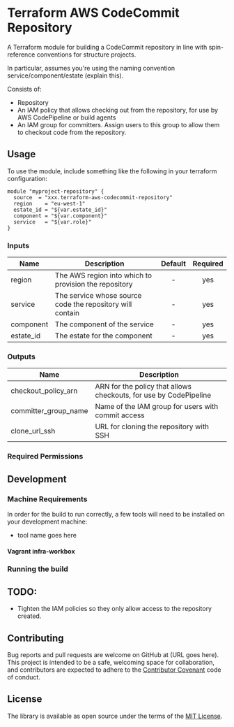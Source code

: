 Terraform AWS CodeCommit Repository
=============================

A Terraform module for building a CodeCommit repository in line with spin-reference conventions for structure projects.

In particular, assumes you're using the naming convention service/component/estate (explain this).

Consists of:

* Repository
* An IAM policy that allows checking out from the repository, for use by AWS CodePipeline or build agents
* An IAM group for committers. Assign users to this group to allow them to checkout code from the repository.

Usage
-----

To use the module, include something like the following in your terraform configuration:

```hcl-terraform
module "myproject-repository" {
  source  = "xxx.terraform-aws-codecommit-repository"
  region    = "eu-west-1"
  estate_id = "${var.estate_id}"
  component = "${var.component}"
  service   = "${var.role}"
}
```


### Inputs

| Name                         | Description                                                        | Default | Required                           |
|------------------------------|--------------------------------------------------------------------|:-------:|:----------------------------------:|
| region                       | The AWS region into which to provision the repository                  | -       | yes                                |
| service                      | The service whose source code the repository will contain          | -       | yes                                |
| component                    | The component of the service                                       | -       | yes                                |
| estate_id                    | The estate for the component                                       | -       | yes                                |


### Outputs

| Name                         | Description                                                       |
|------------------------------|-------------------------------------------------------------------|
| checkout_policy_arn          | ARN for the policy that allows checkouts, for use by CodePipeline |
| committer_group_name         | Name of the IAM group for users with commit access                |
| clone_url_ssh                | URL for cloning the repository with SSH                           |



### Required Permissions



Development
-----------

### Machine Requirements

In order for the build to run correctly, a few tools will need to be installed on your
development machine:

* tool name goes here


#### Vagrant infra-workbox


### Running the build


TODO:
-----

* Tighten the IAM policies so they only allow access to the repository created.


Contributing
------------

Bug reports and pull requests are welcome on GitHub at (URL goes here). 
This project is intended to be a safe, welcoming space for collaboration, and contributors are expected to adhere to 
the [Contributor Covenant](http://contributor-covenant.org) code of conduct.


License
-------

The library is available as open source under the terms of the [MIT License](http://opensource.org/licenses/MIT).



